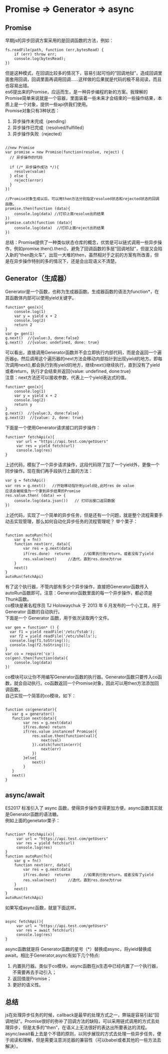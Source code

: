 # Promise => Generator => async

## Promise
早期js的异步回调方案采用的是回调函数的方法，例如：

    fs.readFile(path, function (err,bytesRead) {
        if (err) throw err;
        console.log(bytesRead);
    })
但是这种模式，在回调比较多的情况下，容易引起可怕的“回调地狱”，造成回调里面套用回调，回调里面再调用回调......这样做的后果就是代码的极不易阅读，而且也容易出错。<br/>
es6提出来的Promise，应运而生，是一种异步编程的新的方案。我理解的Promise简单来说就是一个容器，里面装着一些未来才会结束的一些操作结果，本质上是一个对象，提供一些api供我们使用。<br/>
Promise对象只有3种状态：

 1. 异步操作未完成（pending）
 2. 异步操作已完成（resolved/fulfilled）
 3. 异步操作失败（rejected）
 

<pre><code>
//new Promise
var promise = new Promise(function(resolve, reject) {
  // 异步操作的代码

  if (/* 异步操作成功 */){
    resolve(value)
  } else {
    reject(error)
  }
})

//Promise对象生成以后，可以用then方法分别指定resolved状态和rejected状态的回调函数。
promise.then(function (data){  
    console.log(data) //打印上面resolve出的结果
})
promise.catch(function (data){
    console.log(data)  //打印上面reject出的结果
})
</code></pre>

总结：Promise提供了一种类似状态仓库的概念，优势是可以链式调用一些异步操作，例如promise.then().then()，避免了回调函数的多层“回调地狱”，但是又会陷入新的“then跑火车”，出现一大堆的then，虽然相对于之前的方案有所改善，但是在异步操作特别的多的情况下，还是会出现语义不清楚。

## Generator（生成器）
Generator是一个函数，也称为生成器函数。生成器函数的语法为function*，在其函数体内部可以使用yield关键字。
<pre><code>function* gen(x){
    console.log(1)
    var y = yield x + 2
    console.log(2)
    return 2
}
var g= gen(1)
g.next()  //{value:3, done:false}
g.next()  //{value: undefined, done: true}
</code></pre>
可以看出，直接调用Generator函数并不会立即执行内部代码，而是会返回一个遍历器g，然后调用这个遍历器的next方法会移动内部指针到出现yield的地方。即每次调用next(),都会执行到有yield的地方，继续next()继续执行，直到没有了yield或者return，执行才会结束并返回{value: undefined, done:true} <br/>
注意：next方法还可以接收参数，代表上一个yield表达式的值。
<pre><code>function* gen(x){
    console.log(1)
    var y = yield x + 2
    console.log(2)
    return y
}
g.next()  //{value:3, done:false}
g.next(2)  //{value: 2, done: true}
</code></pre>
下面是一个使用Generator请求接口的异步操作：
<pre><code>function* fetchApi(x){
     var url = "https://api.test.com/getUsers"
     var res = yield fetch(url)
     console.log(res)
}
</code></pre>
上述代码，模拟了一个异步请求操作，这段代码除了加了一个yield外，更像一个同步操作。现在我们再手段执行上面的方法：
<pre><code>var g = fetchApi()
var res = g.next()   //开始移动指针到yield处,此时res de value
应该会被赋值为一个拿到异步结果的Promise
res.value.then( (data) => {
    console.log(data.json())   // 打印出接口返回数据
})
</code></pre>
上述代码，实现了一个简单的异步任务，但是还有一个问题，就是整个流程需要手动去实现管理，那么如何自动化异步任务的流程管理呢？
举个栗子：
<pre><code>
function autoRun(fn){
    var g = fn()
    function next(err, data){
        var res = g.next(data)
        if(res.done)  returen      //如果执行到return，或者没有了yield
        res.value(next)     //迭代，直到res.done为true
    }
    next()
}
autoRun(fetchApi)
</code></pre>
有了这个执行器，不管内部有多少个异步操作，直接把Generator函数传入autoRun函数即可。注意：Generator函数里面的每一个异步操作，都必须是Thunk函数。<br/>
co模块是著名程序员 TJ Holowaychuk 于 2013 年 6 月发布的一个小工具，用于 Generator 函数的自动执行。<br/>
下面是一个 Generator 函数，用于依次读取两个文件。

    var gen = function* () {
      var f1 = yield readFile('/etc/fstab');
      var f2 = yield readFile('/etc/shells');
      console.log(f1.toString());
      console.log(f2.toString());
    }
    var co = require('co')
    co(gen).then(function(data){
        console.log(data)
    })
      
co模块可以让你不用编写Generator函数的执行器。Generator函数只要传入co函数，就会自动执行。co函数返回一个Promise对象，因此可以用then方法添加回调函数。 <br/>
自己实现一个简答的co模块，如下：
<pre><code>
function co(generator){
   var g = generator()
   function next(data){
        var res = g.next(data)
        if(res.done) return
        if(res.value instanceof Promise){
            res.value.then(function(val){
                next(val)
            }).catch(functin(err){
                next(err)
            })
        }else{
            next()
        }
   }
   next()
}
</code></pre>
  
  
## async/await
ES2017 标准引入了 async 函数，使得异步操作变得更加方便。async函数其实就是Generator函数的语法糖。<br/>
例如上面的genetator栗子：
<pre><code>
function* fetchApi(x){
     var url = "https://api.test.com/getUsers"
     var res = yield fetch(url)
     console.log(res)
}
function autoRun(fn){
    var g = fn()
    function next(err, data){
        var res = g.next(data)
        if(res.done)  returen      //如果执行到return，或者没有了yield
        res.value(next)     //迭代，直到res.done为true
    }
    next()
}
autoRun(fetchApi)
</code></pre>
如果写成async函数，就是下面这样。
<pre><code>
async fetchApi(){
     var url = "https://api.test.com/getUsers"
     var res = await fetch(url)
     console.log(res)
}
</code></pre>
async函数就是将 Generator函数的星号（*）替换成async，将yield替换成await。相比于Generator,async有如下几个特点:

 1. 内置执行器。类似于co模块，async函数在js生态中已经内置了一个执行器，不需要再去手动引入；
 2. 返回值是Promise；
 3. 更好的语义性。
 



## 总结
js在处理异步任务的时候，callback是最早的处理方式之一，弊端是容易引起“回调地狱”。Promise很好的弥补了回调方法的缺陷，可以采用链式调用的方式去处理异步，但是太多的“then”，在语义上无法很好的表达出所要表达的流程。async/await看上去是个不错的原则，以同步展现的方式去处理一些异步任务，便于阅读和理解，但是需要注意浏览器的兼容性（可以babel或者其他的一些方法去解决）。
